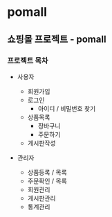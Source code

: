 # pomall

## 쇼핑몰 프로젝트 - pomall

### 프로젝트 목차
- 사용자
  - 회원가입
  - 로그인
    - 아이디 / 비밀번호 찾기
  - 상품목록
    - 장바구니
    - 주문하기
  - 게시판작성

- 관리자
  - 상품등록 / 목록
  - 주문확인 / 목록
  - 회원관리
  - 게시판관리
  - 통계관리
